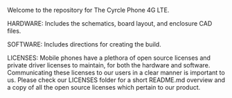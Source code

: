 Welcome to the repository for The Cyrcle Phone 4G LTE.

HARDWARE:
Includes the schematics, board layout, and enclosure CAD files.

SOFTWARE:
Includes directions for creating the build.  

LICENSES:
Mobile phones have a plethora of open source licenses and private driver licenses to maintain, for both the hardware and software. Communicating these licenses to our users in a clear manner is important to us. Please check our LICENSES folder for a short README.md overview and a copy of all the open source licenses which pertain to our product.
